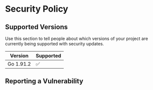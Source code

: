 # Security Policy

## Supported Versions

Use this section to tell people about which versions of your project are
currently being supported with security updates.

| Version | Supported          |
| ------- | ------------------ |
| Go 1.91.2   | :white_check_mark: |


## Reporting a Vulnerability

